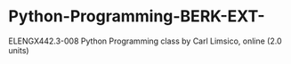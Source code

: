 # Python-Programming-BERK-EXT-
ELENGX442.3-008 Python Programming class by Carl Limsico, online (2.0 units)
